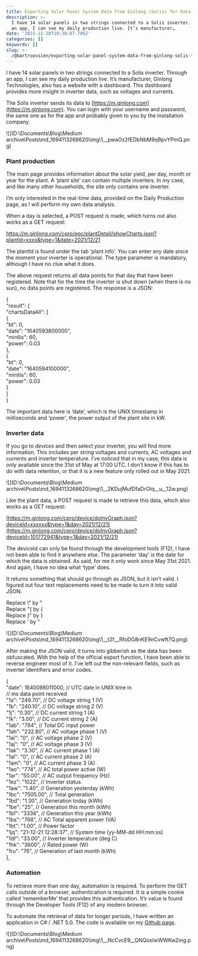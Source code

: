 ```yaml
---
title: Exporting Solar Panel System Data from Ginlong (Solis) for Data Analysis
description: >-
  I have 14 solar panels in two strings connected to a Solis inverter. Through
  an app, I can see my daily production live. It’s manufacturer…
date: '2021-12-28T19:38:07.706Z'
categories: []
keywords: []
slug: >-
  /@bartroossien/exporting-solar-panel-system-data-from-ginlong-solis-for-data-analysis-78be8662495e
---
```


I have 14 solar panels in two strings connected to a Solis inverter. Through an app, I can see my daily production live. It’s manufacturer, Ginlong Technologies, also has a website with a dashboard. This dashboard provides more insight in inverter data, such as voltages and currents.

The Solis inverter sends its data to [https://m.ginlong.com](https://m.ginlong.com). You can login with your username and password, the same one as for the app and probably given to you by the installation company.

![](D:\Documents\Blog\Medium archive\Posts\md_1694113268620\img\1__pwaOz2fEDbNbM9qBpvYPmQ.png)

### Plant production

The main page provides information about the solar yield, per day, month or year for the plant. A ‘plant site’ can contain multiple inverters. In my case, and like many other households, the site only contains one inverter.

I’m only interested in the real-time data, provided on the Daily Production page, as I will perform my own data analysis.

When a day is selected, a POST request is made, which turns out also works as a GET request:

https://m.ginlong.com/cpro/epc/plantDetail/showCharts.json?plantId=xxxx&type=1&date=2021/12/21

The plantId is found under the tab ‘plant info’. You can enter any date since the moment your inverter is operational. The type parameter is mandatory, although I have no clue what it does.

The above request returns all data points for that day that have been registered. Note that for the time the inverter is shut down (when there is no sun), no data points are registered. The response is a JSON:

{  
  "result": {  
    "chartsDataAll": \[  
      {  
        "bt": 0,  
        "date": "1640593800000",  
        "minllis": 60,  
        "power": 0.03  
      },  
      {  
        "bt": 0,  
        "date": "1640594100000",  
        "minllis": 60,  
        "power": 0.03  
      }  
    \]  
  }

The important data here is ‘date’, which is the UNIX timestamp in milliseconds and ‘power’, the power output of the plant site in kW.

### Inverter data

If you go to _devices_ and then select your inverter, you will find more information. This includes per string voltages and currents, AC voltages and currents and inverter temperature. I’ve noticed that in my case, this data is only available since the 31st of May at 17:00 UTC. I don’t know if this has to do with data retention, or that it is a new feature only rolled out in May 2021.

![](D:\Documents\Blog\Medium archive\Posts\md_1694113268620\img\1__2KDujMufDfaDrOIq__u__12w.png)

Like the plant data, a POST request is made to retrieve this data, which also works as a GET request:

[https://m.ginlong.com/cpro/device/doInvGraph.json?deviceId=xxxxxx&type=1&day=2021/12/21](https://m.ginlong.com/cpro/device/doInvGraph.json?deviceId=101772941&type=1&day=2021/12/21)

The deviceId can only be found through the development tools (F12), I have not been able to find it anywhere else. The parameter ‘day’ is the date for which the data is obtained. As said, for me it only work since May 31st 2021. And again, I have no idea what ‘type’ does.

It returns something that should go through as JSON, but it isn’t valid. I figured out four text replacements need to be made to turn it into valid JSON:

Replace \\" by "  
Replace "{ by {  
Replace }" by }  
Replace ' by "

![](D:\Documents\Blog\Medium archive\Posts\md_1694113268620\img\1__t2f__RfoDG8nKE9nCvwft7Q.png)

After making the JSON valid, it turns into gibberish as the data has been obfuscated. With the help of the official export function, I have been able to reverse engineer most of it. I’ve left out the non-relevant fields, such as inverter identifiers and error codes.

{  
  "date": 1640086011000,          // UTC date in UNIX time in       
                                  // ms data point received  
  "1a": "249.70",                 // DC voltage string 1 (V)  
  "1b": "240.10",                 // DC voltage string 2 (V)  
  "1j": "0.30",                   // DC current string 1 (A)  
  "1k": "3.00",                   // DC current string 2 (A)  
  "1ab": "794",                   // Total DC input power                 
  "1ah": "232.80",                // AC voltage phase 1 (V)  
  "1ai": "0",                     // AC voltage phase 2 (V)  
  "1aj": "0",                     // AC voltage phase 3 (V)  
  "1ak": "3.30",                  // AC current phase 1 (A)  
  "1al": "0",                     // AC current phase 2 (A)  
  "1am": "0",                     // AC current phase 3 (A)  
  "1ao": "774",                   // AC total power active (W)  
  "1ar": "50.00",                 // AC output frequency (Hz)  
  "1ez": "1022",                  // Inverter status  
  "1aw": "1.40",                  // Generation yesterday (kWh)  
  "1bc": "7505.00",               // Total generation  
  "1bd": "1.30",                  // Generation today (kWh)  
  "1be": "25",                    // Generation this month (kWh)  
  "1bf": "3336",                  // Generation this year (kWh)  
  "1bs": "768",                   // AC Total apparent power (VA)  
  "1bt": "1.00",                  // Power factor  
  "1jq": "21-12-21 12:28:37",     // System time (yy-MM-dd HH:mm:ss)  
  "1df": "33.00",                 // Inverter temperature (deg C)  
  "1hk": "3600",                  // Rated power (W)  
  "1ru": "76",                    // Generation of last month (kWh)  
},

### Automation

To retrieve more than one day, automation is required. To perform the GET calls outside of a browser, authentication is required. It is a simple cookie called ‘rememberMe’ that provides this authentication. It’s value is found through the Developer Tools (F12) of any modern browser.

To automate the retrieval of data for longer periods, I have written an application in C# / .NET 5.0. The code is available on my [Github page](https://github.com/roossienb/Ginlong-reader).

![](D:\Documents\Blog\Medium archive\Posts\md_1694113268620\img\1__NcCvcE9__QNQoxIwWWKwZmg.png)